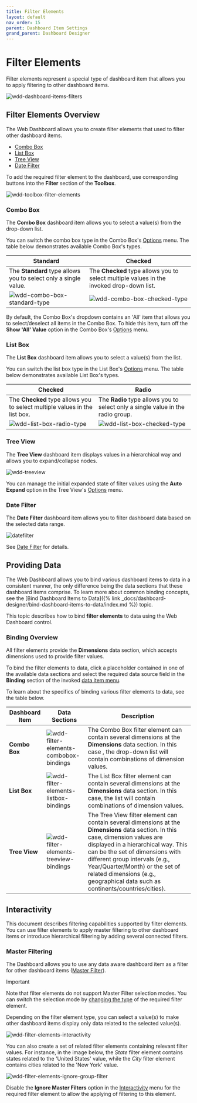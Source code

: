 ```yaml
---
title: Filter Elements
layout: default
nav_order: 15
parent: Dashboard Item Settings
grand_parent: Dashboard Designer
---
```

# Filter Elements
Filter elements represent a special type of dashboard item that allows you to apply filtering to other dashboard items.

![wdd-dashboard-items-filters](/assets/images/dashboards/img125353.png)


## Filter Elements Overview
The Web Dashboard allows you to create filter elements that used to filter other dashboard items.
* [Combo Box](#combo-box)
* [List Box](#list-box)
* [Tree View](#tree-view)
* [Date Filter](#date-filter)

To add the required filter element to the dashboard, use corresponding buttons into the **Filter** section of the **Toolbox**.

![wdd-toolbox-filter-elements](/assets/images/dashboards/wdd-toolbox-filter-elements125330.png)

### Combo Box
The **Combo Box** dashboard item allows you to select a value(s) from the drop-down list.

You can switch the combo box type in the Combo Box's [Options](../../ui-elements/dashboard-item-menu.md) menu. The table below demonstrates available Combo Box's types.

| Standard | Checked |
|---|---|
| The **Standard** type allows you to select only a single value. | The **Checked** type allows you to select multiple values in the invoked drop-down list. |
| ![wdd-combo-box-standard-type](/assets/images/dashboards/img125341.png) | ![wdd-combo-box-checked-type](/assets/images/dashboards/img126666.png) |

By default, the Combo Box's dropdown contains an 'All' item that allows you to select/deselect all items in the Combo Box. To hide this item, turn off the **Show 'All' Value** option in the Combo Box's [Options](../../ui-elements/dashboard-item-menu.md) menu.

### List Box
The **List Box** dashboard item allows you to select a value(s) from the list.

You can switch the list box type in the List Box's [Options](../../ui-elements/dashboard-item-menu.md) menu. The table below demonstrates available List Box's types.

| Checked | Radio |
|---|---|
| The **Checked** type allows you to select multiple values in the list box. | The **Radio** type allows you to select only a single value in the radio group. |
| ![wdd-list-box-radio-type](/assets/images/dashboards/img125342.png) | ![wdd-list-box-checked-type](/assets/images/dashboards/img126667.png) |

### Tree View
The **Tree View** dashboard item displays values in a hierarchical way and allows you to expand/collapse nodes.

![wdd-treeview](/assets/images/dashboards/img125343.png)

You can manage the initial expanded state of filter values using the **Auto Expand** option in the Tree View's [Options](../../ui-elements/dashboard-item-menu.md) menu.

### Date Filter

The **Date Filter** dashboard item allows you to filter dashboard data based on the selected data range.

![datefilter](/assets/images/dashboards/datefilter-web-autoheight.png)

See [Date Filter](../date-filter.md) for details.


## Providing Data
The Web Dashboard allows you to bind various dashboard items to data in a consistent manner, the only difference being the data sections that these dashboard items comprise. To learn more about common binding concepts, see the [Bind Dashboard Items to Data]({% link _docs/dashboard-designer/bind-dashboard-items-to-data/index.md %}) topic.

This topic describes how to bind **filter elements** to data using the Web Dashboard control.

### Binding Overview
All filter elements provide the **Dimensions** data section, which accepts dimensions used to provide filter values.

To bind the filter elements to data, click a placeholder contained in one of the available data sections and select the required data source field in the **Binding** section of the invoked [data item menu](../../ui-elements/data-item-menu.md).

To learn about the specifics of binding various filter elements to data, see the table below.

| Dashboard Item | Data Sections | Description |
|---|---|---|
| **Combo Box** | ![wdd-filter-elements-combobox-bindings](/assets/images/dashboards/img126759.png) | The Combo Box filter element can contain several dimensions at the **Dimensions** data section. In this case , the drop-down list will contain combinations of dimension values. |
| **List Box** | ![wdd-filter-elements-listbox-bindings](/assets/images/dashboards/img125344.png) | The List Box filter element can contain several dimensions at the **Dimensions** data section. In this case, the list will contain combinations of dimension values. |
| **Tree View** | ![wdd-filter-elements-treeview-bindings](/assets/images/dashboards/img125345.png) | The Tree View filter element can contain several dimensions at the **Dimensions** data section. In this case, dimension values are displayed in a hierarchical way. This can be the set of dimensions with different group intervals (e.g., Year/Quarter/Month) or the set of related dimensions (e.g., geographical data such as continents/countries/cities). |

## Interactivity
This document describes filtering capabilities supported by filter elements. You can use filter elements to apply master filtering to other dashboard items or introduce hierarchical filtering by adding several connected filters.

### Master Filtering
The Dashboard allows you to use any data aware dashboard item as a filter for other dashboard items ([Master Filter](../../interactivity/master-filtering.md)).

> [!IMPORTANT]
> Note that filter elements do not support Master Filter selection modes. You can switch the selection mode by [changing the type](filter-elements-overview.md) of the required filter element.

Depending on the filter element type, you can select a value(s) to make other dashboard items display only data related to the selected value(s).

![wdd-filter-elements-interactivity](/assets/images/dashboards/img125351.png)

You can also create a set of related filter elements containing relevant filter values. For instance, in the image below, the _State_ filter element contains states related to the 'United States' value, while the _City_ filter element contains cities related to the 'New York' value.

![wdd-filter-elements-ignore-group-filter](/assets/images/dashboards/img125352.png)

Disable the **Ignore Master Filters** option in the [Interactivity](../../ui-elements/dashboard-item-menu.md) menu for the required filter element to allow the applying of filtering to this element.